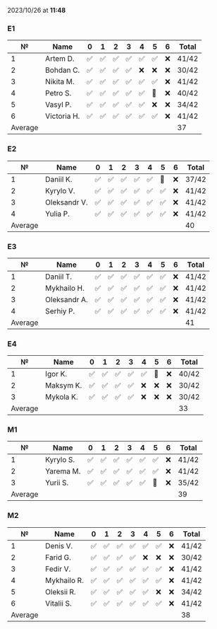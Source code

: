 2023/10/26 at **11:48**
### E1
|№|Name|0|1|2|3|4|5|6|Total|
|-----|-----|-----|-----|-----|-----|-----|-----|-----|-----|
|1|Artem D.|✅|✅|✅|✅|✅|✅|❌|41/42|
|2|Bohdan C.|✅|✅|✅|✅|❌|❌|❌|30/42|
|3|Nikita M.|✅|✅|✅|✅|✅|✅|❌|41/42|
|4|Petro S.|✅|✅|✅|✅|✅|🔄|❌|40/42|
|5|Vasyl P.|✅|✅|✅|✅|✅|❌|❌|34/42|
|6|Victoria H.|✅|✅|✅|✅|✅|✅|❌|41/42|
|Average|||||||||37|
### E2
|№|Name|0|1|2|3|4|5|6|Total|
|-----|-----|-----|-----|-----|-----|-----|-----|-----|-----|
|1|Daniil K.|✅|✅|✅|✅|✅|🔄|❌|37/42|
|2|Kyrylo V.|✅|✅|✅|✅|✅|✅|❌|41/42|
|3|Oleksandr V.|✅|✅|✅|✅|✅|✅|❌|41/42|
|4|Yulia P.|✅|✅|✅|✅|✅|✅|❌|41/42|
|Average|||||||||40|
### E3
|№|Name|0|1|2|3|4|5|6|Total|
|-----|-----|-----|-----|-----|-----|-----|-----|-----|-----|
|1|Daniil T.|✅|✅|✅|✅|✅|✅|❌|41/42|
|2|Mykhailo H.|✅|✅|✅|✅|✅|✅|❌|41/42|
|3|Oleksandr A.|✅|✅|✅|✅|✅|✅|❌|41/42|
|4|Serhiy P.|✅|✅|✅|✅|✅|✅|❌|41/42|
|Average|||||||||41|
### E4
|№|Name|0|1|2|3|4|5|6|Total|
|-----|-----|-----|-----|-----|-----|-----|-----|-----|-----|
|1|Igor K.|✅|✅|✅|✅|✅|🔄|❌|40/42|
|2|Maksym K.|✅|✅|✅|✅|❌|❌|❌|30/42|
|3|Mykola K.|✅|✅|✅|✅|❌|❌|❌|30/42|
|Average|||||||||33|
### M1
|№|Name|0|1|2|3|4|5|6|Total|
|-----|-----|-----|-----|-----|-----|-----|-----|-----|-----|
|1|Kyrylo S.|✅|✅|✅|✅|✅|✅|❌|41/42|
|2|Yarema M.|✅|✅|✅|✅|✅|✅|❌|41/42|
|3|Yurii S.|✅|✅|✅|✅|✅|🔄|❌|35/42|
|Average|||||||||39|
### M2
|№|Name|0|1|2|3|4|5|6|Total|
|-----|-----|-----|-----|-----|-----|-----|-----|-----|-----|
|1|Denis V.|✅|✅|✅|✅|✅|✅|❌|41/42|
|2|Farid G.|✅|✅|✅|✅|❌|❌|❌|30/42|
|3|Fedir V.|✅|✅|✅|✅|✅|✅|❌|41/42|
|4|Mykhailo R.|✅|✅|✅|✅|✅|✅|❌|41/42|
|5|Oleksii R.|✅|✅|✅|✅|✅|❌|❌|34/42|
|6|Vitalii S.|✅|✅|✅|✅|✅|✅|❌|41/42|
|Average|||||||||38|
